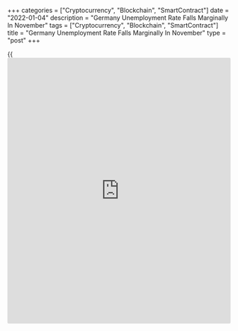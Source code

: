 +++
categories = ["Cryptocurrency", "Blockchain", "SmartContract"]
date = "2022-01-04"
description = "Germany Unemployment Rate Falls Marginally In November"
tags = ["Cryptocurrency", "Blockchain", "SmartContract"]
title = "Germany Unemployment Rate Falls Marginally In November"
type = "post"
+++

{{<iframe id="large-banner" src="https://www.bounty.group/#slide=24.0" width="100%" height="600" scrolling="no" style="border: 0px solid rgb(216, 221, 230); border-radius: 3px;">}}

Germany's unemployment rate dropped marginally in November, data
published by Destatis showed on Tuesday.

The jobless rate dropped marginally to 3.2 percent from 3.3 percent in
October, according to the calculations based on the labor force survey.
In November 2020, the rate stood at 4.1 percent.

On an unadjusted basis, the unemployment rate came in at 3.0 percent
versus 3.8 percent in the same period last year.

The number of unemployed totaled 1.39 million, which was a minor decline
of 12,600 or 0.9 percent from October.

Further, data showed that the number of persons in employment rose by
64,000, or 0.1 percent on October.

Compared with November 2020, employment advanced 0.8 percent, or
378,000. This was the seventh month in a row for which a year-on-year
increase was recorded.

For comments and feedback [contact](https://www.playgroundfx.com/contact/): editorial@rtt[news](https://www.letsplayfx.com/blog/forex-news-website/).com

[Economic News][1]

 **What parts of the world are seeing the best (and worst) economic
performances lately? Click[here][2] to check out our [Econ Scorecard][2]
and find out! See up-to-the-moment [ranking](https://www.playgroundfx.com/blog/crypto-exchange-ranking/)s for the best and worst
performers in [GDP][3], [unemployment rate][4], [inflation][5] and much
more.**

   1. www.rtt[news](https://www.letsplayfx.com/blog/forex-news-website/).com/Content/EconomicNews.aspx
   2. www.rtt[news](https://www.letsplayfx.com/blog/forex-news-website/).com/economic-scorecard/world-rank/unemployment-rate/highest-performance.aspx
   3. www.rtt[news](https://www.letsplayfx.com/blog/forex-news-website/).com/economic-scorecard/world-rank/GDP/highest-performance.aspx
   4. www.rtt[news](https://www.letsplayfx.com/blog/forex-news-website/).com/economic-scorecard/world-rank/unemployment-rate/lowest-performance.aspx
   5. www.rtt[news](https://www.letsplayfx.com/blog/forex-news-website/).com/economic-scorecard/world-rank/CPI/highest-performance.aspx